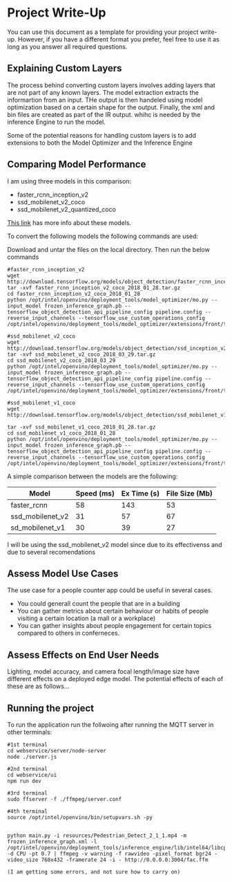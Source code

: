 
# Project Write-Up

You can use this document as a template for providing your project write-up. However, if you
have a different format you prefer, feel free to use it as long as you answer all required
questions.

## Explaining Custom Layers

The process behind converting custom layers involves adding layers that are not part of any known layers.
The model extraction extracts the informartion from an input. THe output is then handeled using model optimization based on a certain shape for the output. Finally, the xml and bin files are created as part of the IR output. whihc is needed by the inference Engine to run the model.

Some of the potential reasons for handling custom layers is to add extensions to both the Model Optimizer and the Inference Engine

## Comparing Model Performance

I am using three models in this comparison:

- faster_rcnn_inception_v2
- ssd_mobilenet_v2_coco
- ssd_mobilenet_v2_quantized_coco

[This link](https://github.com/tensorflow/models/blob/master/research/object_detection/g3doc/detection_model_zoo.md) has more info about these models.

To convert the following models the following commands are used:

Download and untar the files on the local directory. Then run the below commands



```
#faster_rcnn_inception_v2
wget http://download.tensorflow.org/models/object_detection/faster_rcnn_inception_v2_coco_2018_01_28.tar.gz
tar -xvf faster_rcnn_inception_v2_coco_2018_01_28.tar.gz
cd faster_rcnn_inception_v2_coco_2018_01_28
python /opt/intel/openvino/deployment_tools/model_optimizer/mo.py --input_model frozen_inference_graph.pb --tensorflow_object_detection_api_pipeline_config pipeline.config --reverse_input_channels --tensorflow_use_custom_operations_config /opt/intel/openvino/deployment_tools/model_optimizer/extensions/front/tf/faster_rcnn_support.json

#ssd_mobilenet_v2_coco
wget http://download.tensorflow.org/models/object_detection/ssd_inception_v2_coco_2018_01_28.tar.gz
tar -xvf ssd_mobilenet_v2_coco_2018_03_29.tar.gz 
cd ssd_mobilenet_v2_coco_2018_03_29
python /opt/intel/openvino/deployment_tools/model_optimizer/mo.py --input_model frozen_inference_graph.pb --tensorflow_object_detection_api_pipeline_config pipeline.config --reverse_input_channels --tensorflow_use_custom_operations_config /opt/intel/openvino/deployment_tools/model_optimizer/extensions/front/tf/ssd_support.json

#ssd_mobilenet_v1_coco
wget http://download.tensorflow.org/models/object_detection/ssd_mobilenet_v1_coco_2018_01_28.tar.gz

tar -xvf ssd_mobilenet_v1_coco_2018_01_28.tar.gz
cd ssd_mobilenet_v1_coco_2018_01_28
python /opt/intel/openvino/deployment_tools/model_optimizer/mo.py --input_model frozen_inference_graph.pb --tensorflow_object_detection_api_pipeline_config pipeline.config --reverse_input_channels --tensorflow_use_custom_operations_config /opt/intel/openvino/deployment_tools/model_optimizer/extensions/front/tf/ssd_support.json
```


A simple comparison between the models are the following:

| Model            | Speed (ms) | Ex Time (s) | File Size (Mb) |
|------------------|------------|-------------|----------------|
| faster_rcnn      | 58         | 143         | 53             |
| ssd_mobilenet_v2 | 31         | 57          | 67             |
| sd_mobilenet_v1  | 30         | 39          | 27             |



I will be using the ssd_mobilenet_v2 model since due to its effectivenss and due to several recomendations

## Assess Model Use Cases

The use case for a people counter app could be useful in several cases. 
- You could generall count the people that are in a building
- You can gather metrics about certain behaviour or habits of people visiting a certain location (a mall or a workplace)
- You can gather insights about people engagement for certain topics compared to others in conferneces.

## Assess Effects on End User Needs

Lighting, model accuracy, and camera focal length/image size have different effects on a
deployed edge model. The potential effects of each of these are as follows...



## Running the project
To run the application run the follwoing after running the MQTT server in other terminals:


```
#1st terminal
cd webservice/server/node-server
node ./server.js

#2nd terminal
cd webservice/ui
npm run dev

#3rd terminal
sudo ffserver -f ./ffmpeg/server.conf

#4th terminal
source /opt/intel/openvino/bin/setupvars.sh -py


python main.py -i resources/Pedestrian_Detect_2_1_1.mp4 -m frozen_inference_graph.xml -l /opt/intel/openvino/deployment_tools/inference_engine/lib/intel64/libcpu_extension_sse4.so -d CPU -pt 0.7 | ffmpeg -v warning -f rawvideo -pixel_format bgr24 -video_size 768x432 -framerate 24 -i - http://0.0.0.0:3004/fac.ffm

(I am getting some errors, and not sure how to carry on)



